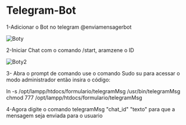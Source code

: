 # Telegram-Bot

1-Adicionar o Bot no telegram @enviamensagerbot

![Boty](https://user-images.githubusercontent.com/43317376/94194873-a9713f00-fe88-11ea-9d01-3a053d2cb9e0.png)

2-Iniciar Chat com o comando /start, aramzene o ID

![Boty2](https://user-images.githubusercontent.com/43317376/94195197-1553a780-fe89-11ea-98aa-cdf4b6a49eca.png)


3- Abra o prompt de comando use o comando Sudo su para acessar o modo administrador então insira o código:

ln -s /opt/lampp/htdocs/formulario/telegramMsg /usr/bin/telegramMsg
chmod 777 /opt/lampp/htdocs/formulario/telegramMsg

4-Agora digite o comando telegramMsg "chat_id" "texto" para que a mensagem seja enviada para o usuario

